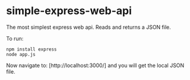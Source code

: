 simple-express-web-api
======================

The most simplest express web api. Reads and returns a JSON file.

To run:

    npm install express
    node app.js

Now navigate to: [http://localhost:3000/] and you will get the local JSON file.
